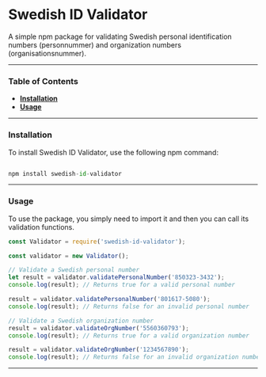 # Swedish ID Validator

A simple npm package for validating Swedish personal identification numbers (personnummer) and organization numbers (organisationsnummer).

---

### Table of Contents

- **[Installation](https://chat.openai.com/?model=gpt-4#installation)**
- **[Usage](https://chat.openai.com/?model=gpt-4#usage)**

---

### Installation

To install Swedish ID Validator, use the following npm command:

```python

npm install swedish-id-validator

```

---

### Usage

To use the package, you simply need to import it and then you can call its validation functions.

```jsx
const Validator = require('swedish-id-validator');

const validator = new Validator();

// Validate a Swedish personal number
let result = validator.validatePersonalNumber('850323-3432');
console.log(result); // Returns true for a valid personal number

result = validator.validatePersonalNumber('801617-5080');
console.log(result); // Returns false for an invalid personal number

// Validate a Swedish organization number
result = validator.validateOrgNumber('5560360793');
console.log(result); // Returns true for a valid organization number

result = validator.validateOrgNumber('1234567890');
console.log(result); // Returns false for an invalid organization number


```

---